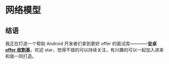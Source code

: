 # 网络模型




## 结语

我正在打造一个帮助 Android 开发者们拿到更好 offer 的面试库————**[安卓 offer 收割基](https://github.com/Blankj/AndroidOfferKiller)**，欢迎 star，觉得不错的可以持续关注，有兴趣的可以一起加入进来和我一同打造。